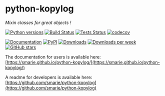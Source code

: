 # python-kopylog

*Mixin classes for great objects !*

[![Python versions](https://img.shields.io/pypi/pyversions/kopylog.svg)](https://pypi.python.org/pypi/kopylog/) [![Build Status](https://travis-ci.org/smarie/python-kopylog.svg?branch=master)](https://travis-ci.org/smarie/python-kopylog) [![Tests Status](https://smarie.github.io/python-kopylog/junit/junit-badge.svg?dummy=8484744)](https://smarie.github.io/python-kopylog/junit/report.html) [![codecov](https://codecov.io/gh/smarie/python-kopylog/branch/master/graph/badge.svg)](https://codecov.io/gh/smarie/python-kopylog)

[![Documentation](https://img.shields.io/badge/doc-latest-blue.svg)](https://smarie.github.io/python-kopylog/) [![PyPI](https://img.shields.io/pypi/v/kopylog.svg)](https://pypi.python.org/pypi/kopylog/) [![Downloads](https://pepy.tech/badge/kopylog)](https://pepy.tech/project/kopylog) [![Downloads per week](https://pepy.tech/badge/kopylog/week)](https://pepy.tech/project/kopylog) [![GitHub stars](https://img.shields.io/github/stars/smarie/python-kopylog.svg)](https://github.com/smarie/python-kopylog/stargazers)

The documentation for users is available here: [https://smarie.github.io/python-kopylog/](https://smarie.github.io/python-kopylog/)

A readme for developers is available here: [https://github.com/smarie/python-kopylog](https://github.com/smarie/python-kopylog)
